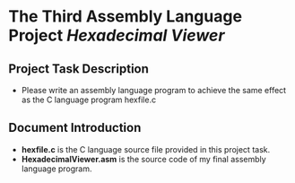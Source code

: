 # The Third Assembly Language Project *Hexadecimal Viewer*
## Project Task Description
* Please write an assembly language program to achieve the same effect as the C language program hexfile.c
## Document Introduction
* **hexfile.c** is the C language source file provided in this project task.
* **HexadecimalViewer.asm** is the source code of my final assembly language program.

